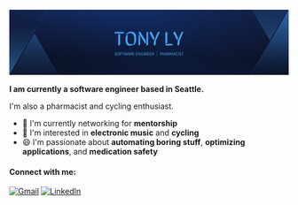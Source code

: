 ![Hero Image](/assets/cover.png)

**I am currently a software engineer based in Seattle.**

I'm also a pharmacist and cycling enthusiast.

- 🏢 I'm currently networking for **mentorship**
- 💜 I'm interested in **electronic music** and **cycling**
- 😄 I'm passionate about **automating boring stuff**, **optimizing applications**, and **medication safety**
<!-- - 🔭 I’m currently working on **data pipeline automation** -->
<!-- - 🌱 I'm learning about and studying the intricacies of **prescription drug pricing** and **cloud-based data engineering and data analytics** -->

#### Connect with me:
[![Gmail](https://img.shields.io/badge/Gmail-D14836?style=for-the-badge&logo=gmail&logoColor=white)](mailto:tonyjly@gmail.com)
[![LinkedIn](https://img.shields.io/badge/linkedin-%230077B5.svg?style=for-the-badge&logo=linkedin&logoColor=white)](https://www.linkedin.com/in/tonyjly)
<!-- [![GitHub](https://img.shields.io/badge/github-%23121011.svg?style=for-the-badge&logo=github&logoColor=white)](https://github.com/tonyjly) -->
